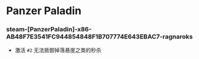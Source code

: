# Panzer Paladin

### steam-[PanzerPaladin]-x86-AB48F7E3541FC944854848F1B707774E643EBAC7-ragnaroks
- 激活 `#2` 无法抵御掉落悬崖之类的秒杀